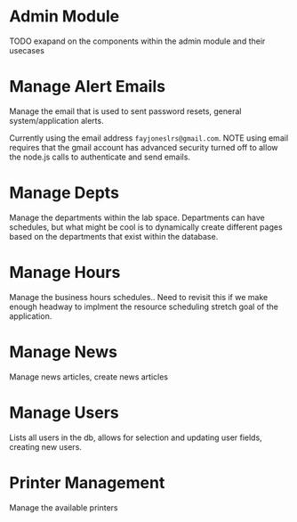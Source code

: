 # Admin Module

TODO exapand on the components within the admin module and their usecases

# Manage Alert Emails

Manage the email that is used to sent password resets, general system/application alerts.

Currently using the email address `fayjoneslrs@gmail.com`. NOTE using email requires that the gmail account has advanced security turned off to allow the node.js calls to authenticate and send emails.

# Manage Depts

Manage the departments within the lab space. Departments can have schedules, but what might be cool is to dynamically create different pages based on the departments that exist within the database.

# Manage Hours

Manage the business hours schedules.. Need to revisit this if we make enough headway to implment the resource scheduling stretch goal of the application.

# Manage News

Manage news articles, create news articles

# Manage Users

Lists all users in the db, allows for selection and updating user fields, creating new users.

# Printer Management

Manage the available printers
